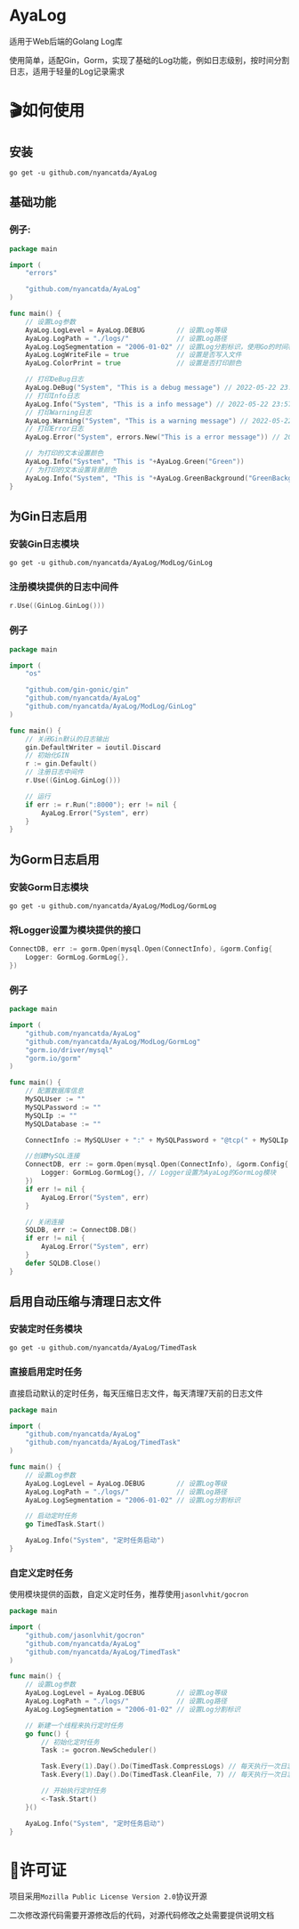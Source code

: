 <!--
 * @Author: NyanCatda
 * @Date: 2022-05-22 22:28:05
 * @LastEditTime: 2022-06-23 23:35:38
 * @LastEditors: NyanCatda
 * @Description: 自述文件
 * @FilePath: \AyaLog\README.md
-->
# AyaLog
适用于Web后端的Golang Log库

使用简单，适配Gin，Gorm，实现了基础的Log功能，例如日志级别，按时间分割日志，适用于轻量的Log记录需求

# 🎬如何使用
## 安装
```
go get -u github.com/nyancatda/AyaLog
```

## 基础功能
### 例子: 
``` go
package main

import (
	"errors"

	"github.com/nyancatda/AyaLog"
)

func main() {
	// 设置Log参数
	AyaLog.LogLevel = AyaLog.DEBUG        // 设置Log等级
	AyaLog.LogPath = "./logs/"            // 设置Log路径
	AyaLog.LogSegmentation = "2006-01-02" // 设置Log分割标识，使用Go的时间格式化标识
	AyaLog.LogWriteFile = true            // 设置是否写入文件
	AyaLog.ColorPrint = true              // 设置是否打印颜色

	// 打印DeBug日志
	AyaLog.DeBug("System", "This is a debug message") // 2022-05-22 23:57:38 DEBUG [System] This is a debug message
	// 打印Info日志
	AyaLog.Info("System", "This is a info message") // 2022-05-22 23:57:38 INFO [System] This is a info message
	// 打印Warning日志
	AyaLog.Warning("System", "This is a warning message") // 2022-05-22 23:57:38 WARNING [System] This is a warning message
	// 打印Error日志
	AyaLog.Error("System", errors.New("This is a error message")) // 2022-05-22 23:57:38 ERROR [System] This is a error message

	// 为打印的文本设置颜色
	AyaLog.Info("System", "This is "+AyaLog.Green("Green"))
	// 为打印的文本设置背景颜色
	AyaLog.Info("System", "This is "+AyaLog.GreenBackground("GreenBackground"))
}
```

## 为Gin日志启用
### 安装Gin日志模块
```
go get -u github.com/nyancatda/AyaLog/ModLog/GinLog
```
### 注册模块提供的日志中间件
``` go
r.Use((GinLog.GinLog()))
```
### 例子
``` go
package main

import (
	"os"

	"github.com/gin-gonic/gin"
	"github.com/nyancatda/AyaLog"
	"github.com/nyancatda/AyaLog/ModLog/GinLog"
)

func main() {
	// 关闭Gin默认的日志输出
	gin.DefaultWriter = ioutil.Discard
	// 初始化GIN
	r := gin.Default()
	// 注册日志中间件
	r.Use((GinLog.GinLog()))

	// 运行
	if err := r.Run(":8000"); err != nil {
		AyaLog.Error("System", err)
	}
}
```

## 为Gorm日志启用
### 安装Gorm日志模块
```
go get -u github.com/nyancatda/AyaLog/ModLog/GormLog
```
### 将Logger设置为模块提供的接口
``` go
ConnectDB, err := gorm.Open(mysql.Open(ConnectInfo), &gorm.Config{
    Logger: GormLog.GormLog{},
})
```
### 例子
``` go
package main

import (
	"github.com/nyancatda/AyaLog"
	"github.com/nyancatda/AyaLog/ModLog/GormLog"
	"gorm.io/driver/mysql"
	"gorm.io/gorm"
)

func main() {
	// 配置数据库信息
	MySQLUser := ""
	MySQLPassword := ""
	MySQLIp := ""
	MySQLDatabase := ""

	ConnectInfo := MySQLUser + ":" + MySQLPassword + "@tcp(" + MySQLIp + ")/" + MySQLDatabase + "?charset=utf8mb4&parseTime=True&loc=Local"

	//创建MySQL连接
	ConnectDB, err := gorm.Open(mysql.Open(ConnectInfo), &gorm.Config{
		Logger: GormLog.GormLog{}, // Logger设置为AyaLog的GormLog模块
	})
	if err != nil {
		AyaLog.Error("System", err)
	}

	// 关闭连接
	SQLDB, err := ConnectDB.DB()
	if err != nil {
		AyaLog.Error("System", err)
	}
	defer SQLDB.Close()
}
```

## 启用自动压缩与清理日志文件
### 安装定时任务模块
```
go get -u github.com/nyancatda/AyaLog/TimedTask
```
### 直接启用定时任务
直接启动默认的定时任务，每天压缩日志文件，每天清理7天前的日志文件
``` go
package main

import (
	"github.com/nyancatda/AyaLog"
	"github.com/nyancatda/AyaLog/TimedTask"
)

func main() {
	// 设置Log参数
	AyaLog.LogLevel = AyaLog.DEBUG        // 设置Log等级
	AyaLog.LogPath = "./logs/"            // 设置Log路径
	AyaLog.LogSegmentation = "2006-01-02" // 设置Log分割标识

	// 启动定时任务
	go TimedTask.Start()

	AyaLog.Info("System", "定时任务启动")
}

```
### 自定义定时任务
使用模块提供的函数，自定义定时任务，推荐使用`jasonlvhit/gocron`
``` go
package main

import (
	"github.com/jasonlvhit/gocron"
	"github.com/nyancatda/AyaLog"
	"github.com/nyancatda/AyaLog/TimedTask"
)

func main() {
	// 设置Log参数
	AyaLog.LogLevel = AyaLog.DEBUG        // 设置Log等级
	AyaLog.LogPath = "./logs/"            // 设置Log路径
	AyaLog.LogSegmentation = "2006-01-02" // 设置Log分割标识

	// 新建一个线程来执行定时任务
	go func() {
		// 初始化定时任务
		Task := gocron.NewScheduler()

		Task.Every(1).Day().Do(TimedTask.CompressLogs) // 每天执行一次日志压缩任务
		Task.Every(1).Day().Do(TimedTask.CleanFile, 7) // 每天执行一次日志清理任务，清理7天前的日志文件

		// 开始执行定时任务
		<-Task.Start()
	}()

	AyaLog.Info("System", "定时任务启动")
}
```

# 📖许可证
项目采用`Mozilla Public License Version 2.0`协议开源

二次修改源代码需要开源修改后的代码，对源代码修改之处需要提供说明文档